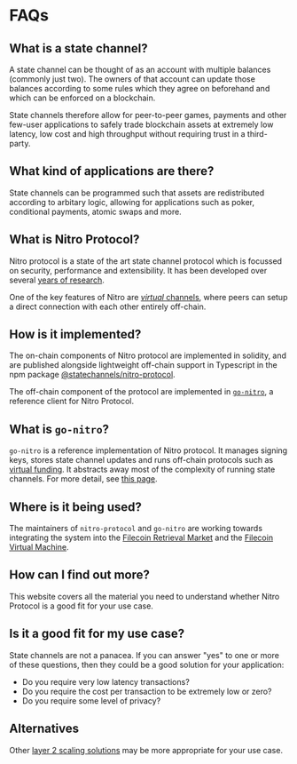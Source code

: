# FAQs

## What is a state channel?

A state channel can be thought of as an account with multiple balances (commonly just two). The owners of that account can update those balances according to some rules which they agree on beforehand and which can be enforced on a blockchain.

State channels therefore allow for peer-to-peer games, payments and other few-user applications to safely trade blockchain assets at extremely low latency, low cost and high throughput without requiring trust in a third-party.

## What kind of applications are there?

State channels can be programmed such that assets are redistributed according to arbitary logic, allowing for applications such as poker, conditional payments, atomic swaps and more.

## What is Nitro Protocol?

Nitro protocol is a state of the art state channel protocol which is focussed on security, performance and extensibility. It has been developed over several [years of research](./research-papers.md).

One of the key features of Nitro are [_virtual_ channels](./protocol-tutorial/0060-funding-a-channel.md#fund-virtually), where peers can setup a direct connection with each other entirely off-chain.

## How is it implemented?

The on-chain components of Nitro protocol are implemented in solidity, and are published alongside lightweight off-chain support in Typescript in the npm package [@statechannels/nitro-protocol](https://www.npmjs.com/package/@statechannels/nitro-protocol).

The off-chain component of the protocol are implemented in [`go-nitro`](https://pkg.go.dev/github.com/statechannels/go-nitro), a reference client for Nitro Protocol.

## What is `go-nitro`?

`go-nitro` is a reference implementation of Nitro protocol. It manages signing keys, stores state channel updates and runs off-chain protocols such as [virtual funding](./protocol-tutorial/0060-funding-a-channel.md#fund-virtually). It abstracts away most of the complexity of running state channels. For more detail, see [this page](./go-nitro-client/client-api.md).

## Where is it being used?

The maintainers of `nitro-protocol` and `go-nitro` are working towards integrating the system into the [Filecoin Retrieval Market](https://retrieval.market/) and the [Filecoin Virtual Machine](https://fvm.filecoin.io/).

## How can I find out more?

This website covers all the material you need to understand whether Nitro Protocol is a good fit for your use case.

## Is it a good fit for my use case?

State channels are not a panacea. If you can answer "yes" to one or more of these questions, then they could be a good solution for your application:

- Do you require very low latency transactions?
- Do you require the cost per transaction to be extremely low or zero?
- Do you require some level of privacy?

## Alternatives

Other [layer 2 scaling solutions](https://ethereum.org/en/developers/docs/scaling/#off-chain-scaling) may be more appropriate for your use case.

